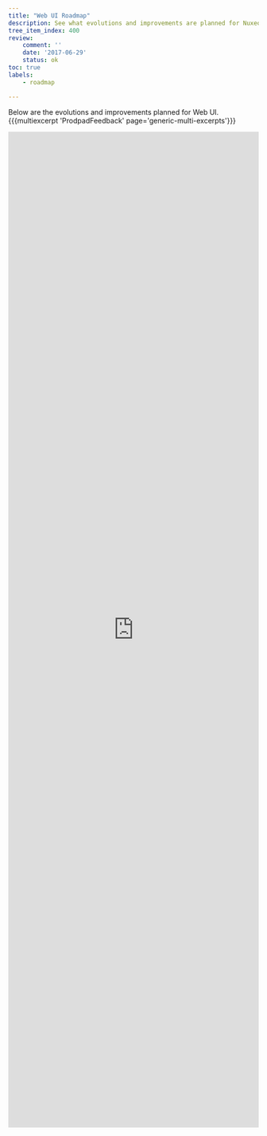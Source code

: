 ```yaml
---
title: "Web UI Roadmap"
description: See what evolutions and improvements are planned for Nuxeo Web UI
tree_item_index: 400
review:
    comment: ''
    date: '2017-06-29'
    status: ok
toc: true
labels:
    - roadmap

---
```


Below are the evolutions and improvements planned for Web UI.
{{{multiexcerpt 'ProdpadFeedback' page='generic-multi-excerpts'}}}

<iframe src="https://ext.prodpad.com/ext/roadmap/a9cc2a012e76debc4af4c06f0d998405591979b3" height="2000" width="100%" frameBorder="0"></iframe>
